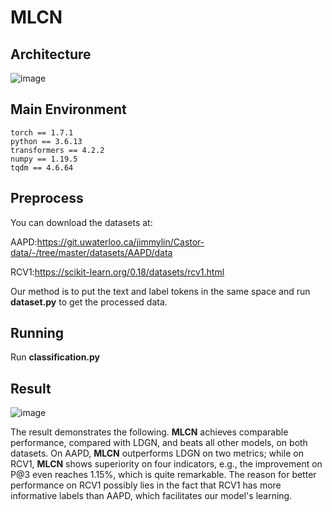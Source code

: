 # MLCN 
## Architecture
![image](https://github.com/Coder-Jeffrey/MLCN/assets/76551880/ec3f8fdd-390c-4e88-b2d3-1e322fcc428f)

## Main Environment
```
torch == 1.7.1
python == 3.6.13
transformers == 4.2.2
numpy == 1.19.5
tqdm == 4.6.64
```
## Preprocess
You can download the datasets at: 

AAPD:https://git.uwaterloo.ca/jimmylin/Castor-data/-/tree/master/datasets/AAPD/data

RCV1:https://scikit-learn.org/0.18/datasets/rcv1.html

Our method is to put the text and label tokens in the same space and run **dataset.py** to get the processed data.

## Running
Run **classification.py**

## Result
![image](https://github.com/Coder-Jeffrey/MLCN/assets/76551880/b553a4b4-2190-4277-9f2e-f77b48a74839)

The result demonstrates the following. **MLCN** achieves comparable performance, compared with LDGN, and beats all other models, on both datasets. On AAPD, **MLCN** outperforms LDGN on two metrics; while on RCV1, **MLCN** shows superiority on four indicators, e.g., the improvement on P@3 even reaches 1.15%, which is quite remarkable. The reason for better performance on RCV1 possibly lies in the fact that RCV1 has more informative labels than AAPD, which facilitates our model's learning.
